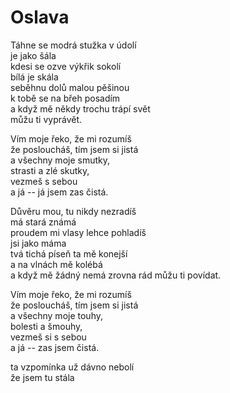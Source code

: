# Oslava

Táhne se modrá stužka v údolí  
je jako šála  
kdesi se ozve výkřik sokolí  
bílá je skála  
seběhnu dolů malou pěšinou  
k tobě se na břeh posadím  
a když mě někdy trochu trápí svět  
můžu ti vyprávět.

Vím moje řeko, že mi rozumíš  
že posloucháš, tím jsem si jistá  
a všechny moje smutky,  
strasti a zlé skutky,  
vezmeš s sebou  
a já -- já jsem zas čistá.

Důvěru mou, tu nikdy nezradíš  
má stará známá  
proudem mi vlasy lehce pohladíš  
jsi jako máma  
tvá tichá píseň ta mě konejší  
a na vlnách mě kolébá  
a když mě žádný nemá zrovna rád
můžu ti povídat.

Vím moje řeko, že mi rozumíš  
že posloucháš, tím jsem si jistá  
a všechny moje touhy,  
bolesti a šmouhy,  
vezmeš si s sebou  
a já -- zas jsem čistá.


ta vzpomínka už dávno nebolí  
že jsem tu stála  




